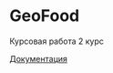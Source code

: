 
# GeoFood
Курсовая работа 2 курс

<a href="https://zazzaze.github.io/GeoFoodIOS/">Документация</a>
